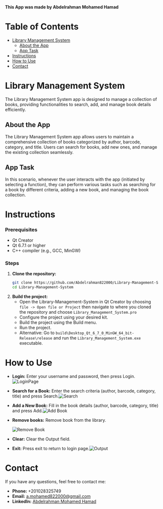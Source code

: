**This App was made by Abdelrahman Mohamed Hamad**

# Table of Contents
- [Library Management System](#library-management-system)
  - [About the App](#about-the-app)
  - [App Task](#app-task)
- [Instructions](#instructions)
- [How to Use](#how-to-use)
- [Contact](#contact)

# Library Management System

The Library Management System app is designed to manage a collection of books, providing functionalities to search, add, and manage book details efficiently.

## About the App

The Library Management System app allows users to maintain a comprehensive collection of books categorized by author, barcode, category, and title. Users can search for books, add new ones, and manage the existing collection seamlessly.

## App Task

In this scenario, whenever the user interacts with the app (initiated by selecting a function), they can perform various tasks such as searching for a book by different criteria, adding a new book, and managing the book collection.

# Instructions

### Prerequisites

- Qt Creator
- Qt 6.7.1 or higher
- C++ compiler (e.g., GCC, MinGW)

### Steps

1. **Clone the repository:**
    ```bash
    git clone https://github.com/Abdelrahman822000/Library-Management-System.git
    cd Library-Management-System
    ```
2. **Build the project:**
    - Open the Library-Management-System in Qt Creator by choosing `file -> Open file or Project` then navigate to where you cloned the repository and choose `Library_Management_System.pro`
    - Configure the project using your desired kit.
    - Build the project using the Build menu.
    - Run the project.
    - Alternative: Go to `build\Desktop_Qt_6_7_0_MinGW_64_bit-Release\release` and run the `Library_Management_System.exe` executable.

# How to Use

- **Login:** Enter your username and password, then press Login.![LoginPage](https://github.com/user-attachments/assets/afd01035-db5e-43b7-8bc8-2c7b624009b2)

- **Search for a Book:** Enter the search criteria (author, barcode, category, title) and press Search.![Search](https://github.com/user-attachments/assets/1041280b-ff83-49c0-844a-ef5cfa95571c)

- **Add a New Book:** Fill in the book details (author, barcode, category, title) and press Add.![Add Book](https://github.com/user-attachments/assets/fd96e3ce-750f-4308-92b2-480425c8da9c)

- **Remove books:** Remove book from the library.

  ![Remove Book](https://github.com/user-attachments/assets/d19b5505-d481-405a-b955-25e4beaa6146)

- **Clear:** Clear the Output field.
- **Exit:** Press exit to return to login page.![Output](https://github.com/user-attachments/assets/786196cf-7801-49c4-82d2-0dcca8dfacac)

# Contact

If you have any questions, feel free to contact me:
- **Phone:** +201028325749
- **Email:** a.mohamed822000@gmail.com
- **LinkedIn:** [Abdelrahman Mohamed Hamad](https://www.linkedin.com/in/abdelrahman-mohamed-a1956b247/)
